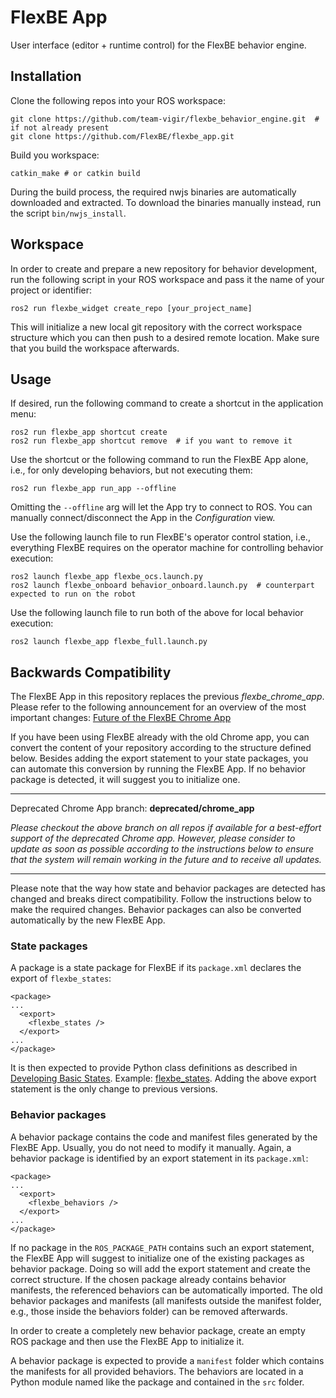 # FlexBE App

User interface (editor + runtime control) for the FlexBE behavior engine.

## Installation

Clone the following repos into your ROS workspace:

    git clone https://github.com/team-vigir/flexbe_behavior_engine.git  # if not already present
    git clone https://github.com/FlexBE/flexbe_app.git

Build you workspace:

    catkin_make # or catkin build

During the build process, the required nwjs binaries are automatically downloaded and extracted.
To download the binaries manually instead, run the script `bin/nwjs_install`.

## Workspace

In order to create and prepare a new repository for behavior development, run the following script in your ROS workspace and pass it the name of your project or identifier:

    ros2 run flexbe_widget create_repo [your_project_name]

This will initialize a new local git repository with the correct workspace structure which you can then push to a desired remote location. Make sure that you build the workspace afterwards.

## Usage

If desired, run the following command to create a shortcut in the application menu:

    ros2 run flexbe_app shortcut create
    ros2 run flexbe_app shortcut remove  # if you want to remove it

Use the shortcut or the following command to run the FlexBE App alone, i.e., for only developing behaviors, but not executing them:

    ros2 run flexbe_app run_app --offline

Omitting the `--offline` arg will let the App try to connect to ROS. You can manually connect/disconnect the App in the *Configuration* view.

Use the following launch file to run FlexBE's operator control station, i.e., everything FlexBE requires on the operator machine for controlling behavior execution:

    ros2 launch flexbe_app flexbe_ocs.launch.py
    ros2 launch flexbe_onboard behavior_onboard.launch.py  # counterpart expected to run on the robot

Use the following launch file to run both of the above for local behavior execution:

    ros2 launch flexbe_app flexbe_full.launch.py


## Backwards Compatibility

The FlexBE App in this repository replaces the previous *flexbe_chrome_app*. Please refer to the following announcement for an overview of the most important changes: [Future of the FlexBE Chrome App](https://github.com/pschillinger/flexbe_chrome_app/issues/11)

If you have been using FlexBE already with the old Chrome app, you can convert the content of your repository according to the structure defined below. Besides adding the export statement to your state packages, you can automate this conversion by running the FlexBE App. If no behavior package is detected, it will suggest you to initialize one.

---

Deprecated Chrome App branch: **deprecated/chrome_app**

*Please checkout the above branch on all repos if available for a best-effort support of the deprecated Chrome app. However, please consider to update as soon as possible according to the instructions below to ensure that the system will remain working in the future and to receive all updates.*

---

Please note that the way how state and behavior packages are detected has changed and breaks direct compatibility.
Follow the instructions below to make the required changes.
Behavior packages can also be converted automatically by the new FlexBE App.

### State packages

A package is a state package for FlexBE if its `package.xml` declares the export of `flexbe_states`:

    <package>
    ...
      <export>
        <flexbe_states />
      </export>
    ...
    </package>

It is then expected to provide Python class definitions as described in [Developing Basic States](http://wiki.ros.org/flexbe/Tutorials/Developing%20Basic%20States). Example: [flexbe_states](https://github.com/team-vigir/flexbe_behavior_engine/tree/feature/flexbe_app/flexbe_states). Adding the above export statement is the only change to previous versions.

### Behavior packages

A behavior package contains the code and manifest files generated by the FlexBE App. Usually, you do not need to modify it manually. Again, a behavior package is identified by an export statement in its `package.xml`:

    <package>
    ...
      <export>
        <flexbe_behaviors />
      </export>
    ...
    </package>

If no package in the `ROS_PACKAGE_PATH` contains such an export statement, the FlexBE App will suggest to initialize one of the existing packages as behavior package. Doing so will add the export statement and create the correct structure. If the chosen package already contains behavior manifests, the referenced behaviors can be automatically imported. The old behavior packages and manifests (all manifests outside the manifest folder, e.g., those inside the behaviors folder) can be removed afterwards.

In order to create a completely new behavior package, create an empty ROS package and then use the FlexBE App to initialize it.

A behavior package is expected to provide a `manifest` folder which contains the manifests for all provided behaviors. The behaviors are located in a Python module named like the package and contained in the `src` folder.
